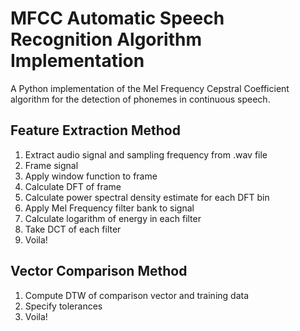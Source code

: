 # MFCC Automatic Speech Recognition Algorithm Implementation

A Python implementation of the Mel Frequency Cepstral Coefficient algorithm for the detection of phonemes in continuous speech.

## Feature Extraction Method

1. Extract audio signal and sampling frequency from .wav file
2. Frame signal
3. Apply window function to frame
4. Calculate DFT of frame
5. Calculate power spectral density estimate for each DFT bin
6. Apply Mel Frequency filter bank to signal
7. Calculate logarithm of energy in each filter
8. Take DCT of each filter
9. Voila!

## Vector Comparison Method

1. Compute DTW of comparison vector and training data
2. Specify tolerances
3. Voila!
